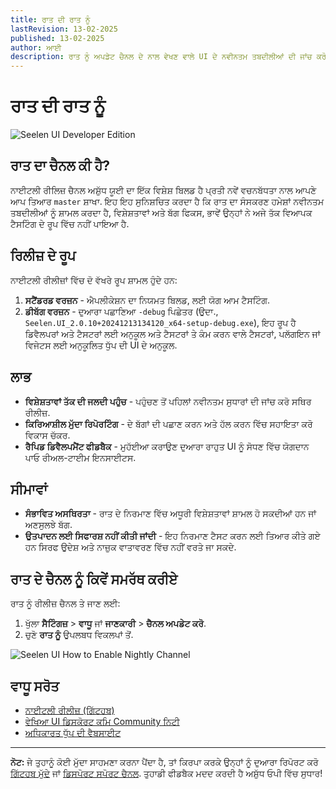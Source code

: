 ```yaml
---
title: ਰਾਤ ਦੀ ਰਾਤ ਨੂੰ
lastRevision: 13-02-2025
published: 13-02-2025
author: ਆਈ
description: ਰਾਤ ਨੂੰ ਅਪਡੇਟ ਚੈਨਲ ਦੇ ਨਾਲ ਵੇਖਣ ਵਾਲੇ UI ਦੇ ਨਵੀਨਤਮ ਤਬਦੀਲੀਆਂ ਦੀ ਜਾਂਚ ਕਰੋ!
---
```


# ਰਾਤ ਦੀ ਰਾਤ ਨੂੰ

![Seelen UI Developer Edition](https://github.com/user-attachments/assets/76634b49-7b09-4ef2-9643-e93542309f5d)

## ਰਾਤ ਦਾ ਚੈਨਲ ਕੀ ਹੈ?

ਨਾਈਟਲੀ ਰੀਲਿਜ਼ ਚੈਨਲ ਅਸ਼ੁੱਧ ਯੂਈ ਦਾ ਇੱਕ ਵਿਸ਼ੇਸ਼ ਬਿਲਡ ਹੈ ਪ੍ਰਤੀ ਨਵੇਂ ਵਚਨਬੱਧਤਾ ਨਾਲ ਆਪਣੇ ਆਪ ਤਿਆਰ
`master` ਸ਼ਾਖਾ. ਇਹ ਇਹ ਸੁਨਿਸ਼ਚਿਤ ਕਰਦਾ ਹੈ ਕਿ ਰਾਤ ਦਾ ਸੰਸਕਰਣ ਹਮੇਸ਼ਾਂ ਨਵੀਨਤਮ ਤਬਦੀਲੀਆਂ ਨੂੰ ਸ਼ਾਮਲ
ਕਰਦਾ ਹੈ, ਵਿਸ਼ੇਸ਼ਤਾਵਾਂ ਅਤੇ ਬੱਗ ਫਿਕਸ, ਭਾਵੇਂ ਉਨ੍ਹਾਂ ਨੇ ਅਜੇ ਤੱਕ ਵਿਆਪਕ ਟੈਸਟਿੰਗ ਦੇ ਰੂਪ ਵਿੱਚ ਨਹੀਂ ਪਾਇਆ ਹੈ.

## ਰਿਲੀਜ਼ ਦੇ ਰੂਪ

ਨਾਈਟਲੀ ਰੀਲੀਜ਼ਾਂ ਵਿੱਚ ਦੋ ਵੱਖਰੇ ਰੂਪ ਸ਼ਾਮਲ ਹੁੰਦੇ ਹਨ:

1. **ਸਟੈਂਡਰਡ ਵਰਜ਼ਨ** - ਐਪਲੀਕੇਸ਼ਨ ਦਾ ਨਿਯਮਤ ਬਿਲਡ, ਲਈ ਯੋਗ ਆਮ ਟੈਸਟਿੰਗ.
2. **ਡੀਬੱਗ ਵਰਜ਼ਨ** - ਦੁਆਰਾ ਪਛਾਣਿਆ `-debug` ਪਿਛੇਤਰ (ਉਦਾ.,
   `Seelen.UI_2.0.10+20241213134120_x64-setup-debug.exe`), ਇਹ ਰੂਪ ਹੈ ਡਿਵੈਲਪਰਾਂ ਅਤੇ
   ਟੈਸਟਰਾਂ ਲਈ ਅਨੁਕੂਲ ਅਤੇ ਟੈਸਟਰਾਂ ਤੇ ਕੰਮ ਕਰਨ ਵਾਲੇ ਟੈਸਟਰਾਂ, ਪਲੱਗਇਨ ਜਾਂ ਵਿਜੇਟਸ ਲਈ ਅਨੁਕੂਲਿਤ ਧੁੱਪ ਦੀ UI
   ਦੇ ਅਨੁਕੂਲ.

## ਲਾਭ

- **ਵਿਸ਼ੇਸ਼ਤਾਵਾਂ ਤੱਕ ਦੀ ਜਲਦੀ ਪਹੁੰਚ** - ਪਹੁੰਚਣ ਤੋਂ ਪਹਿਲਾਂ ਨਵੀਨਤਮ ਸੁਧਾਰਾਂ ਦੀ ਜਾਂਚ ਕਰੋ ਸਥਿਰ ਰੀਲੀਜ਼.
- **ਕਿਰਿਆਸ਼ੀਲ ਮੁੱਦਾ ਰਿਪੋਰਟਿੰਗ** - ਦੇ ਬੱਗਾਂ ਦੀ ਪਛਾਣ ਕਰਨ ਅਤੇ ਹੱਲ ਕਰਨ ਵਿੱਚ ਸਹਾਇਤਾ ਕਰੋ ਵਿਕਾਸ
  ਚੱਕਰ.
- **ਰੈਪਿਡ ਡਿਵੈਲਪਮੈਂਟ ਫੀਡਬੈਕ** - ਮੁਹੱਈਆ ਕਰਾਉਣ ਦੁਆਰਾ ਰਾਹੁਤ UI ਨੂੰ ਸੋਧਣ ਵਿੱਚ ਯੋਗਦਾਨ ਪਾਓ ਰੀਅਲ-ਟਾਈਮ
  ਇਨਸਾਈਟਸ.

## ਸੀਮਾਵਾਂ

- **ਸੰਭਾਵਿਤ ਅਸਥਿਰਤਾ** - ਰਾਤ ਦੇ ਨਿਰਮਾਣ ਵਿੱਚ ਅਧੂਰੀ ਵਿਸ਼ੇਸ਼ਤਾਵਾਂ ਸ਼ਾਮਲ ਹੋ ਸਕਦੀਆਂ ਹਨ ਜਾਂ ਅਣਸੁਲਝੇ
  ਬੱਗ.
- **ਉਤਪਾਦਨ ਲਈ ਸਿਫਾਰਸ਼ ਨਹੀਂ ਕੀਤੀ ਜਾਂਦੀ** - ਇਹ ਨਿਰਮਾਣ ਟੈਸਟ ਕਰਨ ਲਈ ਤਿਆਰ ਕੀਤੇ ਗਏ ਹਨ ਸਿਰਫ
  ਉਦੇਸ਼ ਅਤੇ ਨਾਜ਼ੁਕ ਵਾਤਾਵਰਣ ਵਿੱਚ ਨਹੀਂ ਵਰਤੇ ਜਾ ਸਕਦੇ.

## ਰਾਤ ਦੇ ਚੈਨਲ ਨੂੰ ਕਿਵੇਂ ਸਮਰੱਥ ਕਰੀਏ

ਰਾਤ ਨੂੰ ਰੀਲੀਜ਼ ਚੈਨਲ ਤੇ ਜਾਣ ਲਈ:

1. ਖੁੱਲਾ **ਸੈਟਿੰਗਜ਼** > **ਵਾਧੂ** ਜਾਂ **ਜਾਣਕਾਰੀ** > **ਚੈਨਲ ਅਪਡੇਟ ਕਰੋ**.
2. ਚੁਣੋ **ਰਾਤ ਨੂੰ** ਉਪਲਬਧ ਵਿਕਲਪਾਂ ਤੋਂ.

![Seelen UI How to Enable Nightly Channel](https://github.com/user-attachments/assets/ae88aeac-98cc-4424-a9e7-fb59740b694e)

## ਵਾਧੂ ਸਰੋਤ

- [ਨਾਈਟਲੀ ਰੀਲੀਜ਼ (ਗਿੱਟਹਬ)](https://github.com/eythaann/Seelen-UI/releases/tag/nightly)
- [ਵੇਖਿਆ UI ਡਿਸਕੋਰਟ ਕਮਿ Community ਨਿਟੀ](https://discord.gg/ABfASx5ZAJ)
- [ਅਧਿਕਾਰਤ ਧੁੱਪ ਦੀ ਵੈਬਸਾਈਟ](https://seelen.io)

---

**ਨੋਟ:** ਜੇ ਤੁਹਾਨੂੰ ਕੋਈ ਮੁੱਦਾ ਸਾਹਮਣਾ ਕਰਨਾ ਪੈਂਦਾ ਹੈ, ਤਾਂ ਕਿਰਪਾ ਕਰਕੇ ਉਨ੍ਹਾਂ ਨੂੰ ਦੁਆਰਾ ਰਿਪੋਰਟ ਕਰੋ
[ਗਿੱਟਹਬ ਮੁੱਦੇ](https://github.com/eythaann/Seelen-UI/issues) ਜਾਂ
[ਡਿਸਪੋਰਟ ਸਪੋਰਟ ਚੈਨਲ](https://discord.gg/ABfASx5ZAJ). ਤੁਹਾਡੀ ਫੀਡਬੈਕ ਮਦਦ ਕਰਦੀ ਹੈ ਅਸ਼ੁੱਧ ਓਪੀ
ਵਿੱਚ ਸੁਧਾਰ!
